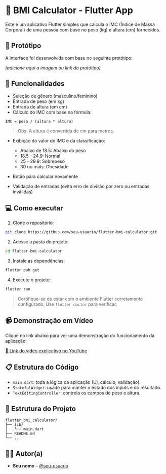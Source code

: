 # 🧮 BMI Calculator - Flutter App

Este é um aplicativo Flutter simples que calcula o IMC (Índice de Massa Corporal) de uma pessoa com base no peso (kg) e altura (cm) fornecidos.

## 📱 Protótipo

A interface foi desenvolvida com base no seguinte protótipo:

*(adicione aqui a imagem ou link do protótipo)*

## 🧩 Funcionalidades

- Seleção de gênero (masculino/feminino)
- Entrada de peso (em kg)
- Entrada de altura (em cm)
- Cálculo do IMC com base na fórmula:

```
IMC = peso / (altura * altura)
```

> Obs: A altura é convertida de cm para metros.

- Exibição do valor do IMC e da classificação:
  - Abaixo de 18.5: Abaixo do peso
  - 18.5 - 24.9: Normal
  - 25 - 29.9: Sobrepeso
  - 30 ou mais: Obesidade

- Botão para calcular novamente
- Validação de entradas (evita erro de divisão por zero ou entradas inválidas)

## 💻 Como executar

1. Clone o repositório:
```bash
git clone https://github.com/seu-usuario/flutter-bmi-calculator.git
```

2. Acesse a pasta do projeto:
```bash
cd flutter-bmi-calculator
```

3. Instale as dependências:
```bash
flutter pub get
```

4. Execute o projeto:
```bash
flutter run
```

> Certifique-se de estar com o ambiente Flutter corretamente configurado. Use `flutter doctor` para verificar.

## 📹 Demonstração em Vídeo

Clique no link abaixo para ver uma demonstração do funcionamento da aplicação:

[🔗 Link do vídeo explicativo no YouTube](adicione_o_link_aqui)

## 📋 Estrutura do Código

- `main.dart`: toda a lógica da aplicação (UI, cálculo, validação).
- `StatefulWidget`: usado para manter o estado dos inputs e do resultado.
- `TextEditingController`: controla os campos de peso e altura.

## 📂 Estrutura do Projeto

```
flutter_bmi_calculator/
├── lib/
│   └── main.dart
├── README.md
└── ...
```

## 👩‍💻 Autor(a)

- **Seu nome** – [@seu-usuario](https://github.com/seu-usuario)

